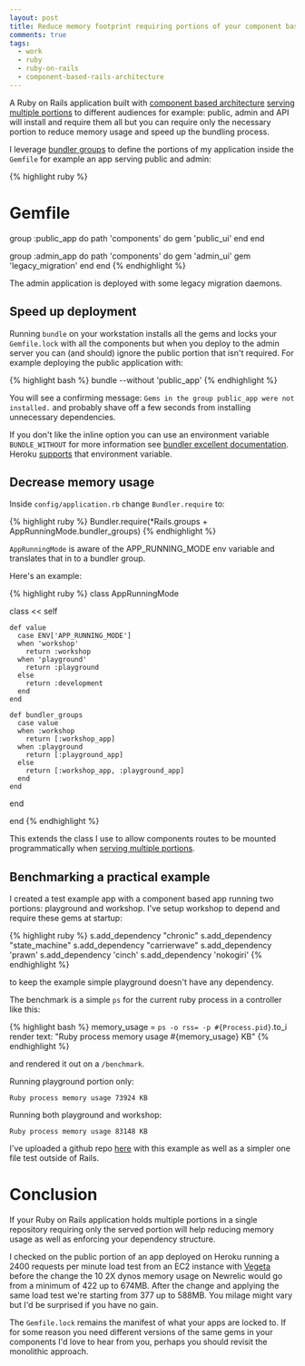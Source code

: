 ```yaml
---
layout: post
title: Reduce memory footprint requiring portions of your component based Rails application with Bundler
comments: true
tags:
  - work
  - ruby
  - ruby-on-rails
  - component-based-rails-architecture
---
```


A Ruby on Rails application built with [component based architecture](http://teotti.com/component-based-rails-architecture-primer/) [serving multiple portions](http://teotti.com/feature-flagging-portions-of-your-ruby-on-rails-application-with-engines/) to different audiences for example: public, admin and API will install and require them all but you can require only the necessary portion to reduce memory usage and speed up the bundling process.

I leverage [bundler groups](http://bundler.io/v1.5/groups.html) to define the portions of my application inside the `Gemfile` for example an app serving public and admin:

{% highlight ruby %}
# Gemfile
group :public_app do
  path 'components' do
    gem 'public_ui'
  end
end

group :admin_app do
  path 'components' do
    gem 'admin_ui'
    gem 'legacy_migration'
  end
end
{% endhighlight %}

The admin application is deployed with some legacy migration daemons.

## Speed up deployment

Running `bundle` on your workstation installs all the gems and locks your `Gemfile.lock` with all the components but when you deploy to the admin server you can (and should) ignore the public portion that isn't required. For example deploying the public application with:

{% highlight bash %}
bundle --without 'public_app'
{% endhighlight %}

You will see a confirming message: `Gems in the group public_app were not installed.` and probably shave off a few seconds from installing unnecessary dependencies.

If you don't like the inline option you can use an environment variable `BUNDLE_WITHOUT` for more information see [bundler excellent documentation](http://bundler.io/v1.3/man/bundle-config.1.html). Heroku [supports](https://devcenter.heroku.com/articles/bundler#specifying-gems-and-groups) that environment variable.

## Decrease memory usage

Inside `config/application.rb` change `Bundler.require` to:

{% highlight ruby %}
Bundler.require(*Rails.groups + AppRunningMode.bundler_groups)
{% endhighlight %}

`AppRunningMode` is aware of the APP_RUNNING_MODE env variable and translates that in to a bundler group.

Here's an example:

{% highlight ruby %}
class AppRunningMode

  class << self

    def value
      case ENV['APP_RUNNING_MODE']
      when 'workshop'
        return :workshop
      when 'playground'
        return :playground
      else
        return :development
      end
    end

    def bundler_groups
      case value
      when :workshop
        return [:workshop_app]
      when :playground
        return [:playground_app]
      else
        return [:workshop_app, :playground_app]
      end
    end

  end

end
{% endhighlight %}

This extends the class I use to allow components routes to be mounted programmatically when [serving multiple portions](http://teotti.com/feature-flagging-portions-of-your-ruby-on-rails-application-with-engines/).

## Benchmarking a practical example

I created a test example app with a component based app running two portions: playground and workshop. I've setup workshop to depend and require these gems at startup:

{% highlight ruby %}
s.add_dependency "chronic"
s.add_dependency "state_machine"
s.add_dependency "carrierwave"
s.add_dependency 'prawn'
s.add_dependency 'cinch'
s.add_dependency 'nokogiri'
{% endhighlight %}

to keep the example simple playground doesn't have any dependency.

The benchmark is a simple `ps` for the current ruby process in a controller like this:

{% highlight bash %}
memory_usage = `ps -o rss= -p #{Process.pid}`.to_i
render text: "Ruby process memory usage #{memory_usage} KB"
{% endhighlight %}

and rendered it out on a `/benchmark`.

Running playground portion only:

```
Ruby process memory usage 73924 KB
```

Running both playground and workshop:

```
Ruby process memory usage 83148 KB
```
 
I've uploaded a github repo [here](https://github.com/agenteo/lab-bundler-groups/tree/master/lab-cbra-bundler-groups) with this example as well as a simpler one file test outside of Rails.
 
# Conclusion

If your Ruby on Rails application holds multiple portions in a single repository requiring only the served portion will help reducing memory usage as well as enforcing your dependency structure.

I checked on the public portion of an app deployed on Heroku running a 2400 requests per minute load test from an EC2 instance with [Vegeta](https://github.com/tsenart/vegeta) before the change the 10 2X dynos memory usage on Newrelic would go from a minimum of 422 up to 674MB. After the change and applying the same load test we're starting from 377 up to 588MB. You milage might vary but I'd be surprised if you have no gain.

The `Gemfile.lock` remains the manifest of what your apps are locked to. If for some reason you need different versions of the same gems in your components I'd love to hear from you, perhaps you should revisit the monolithic approach.
